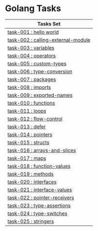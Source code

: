 # Golang Tasks


| Tasks Set                                                              |
|------------------------------------------------------------------------|
| [task-001 : hello world](task-001-hello-world)                         |
| [task-002 : calling-external-module](task-002-calling-external-module) |
| [task-003 : variables](task-003-variables)                             |
| [task-004 : operators](task-004-operators)                             |
| [task-005 : custom-types](task-005-custom-types)                       |
| [task-006 : type-conversion](task-006-type-conversion)                 |
| [task-007 : packages](task-007-packages)                               |
| [task-008 : imports](task-008-imports)                                 |
| [task-009 : exported-names](task-009-exported-names)                   |
| [task-010 : functions](task-010-functions)                             |
| [task-011 : loops](task-011-loops)                                     |
| [task-012 : flow-control](task-012-flow-control)                       |
| [task-013 : defer](task-013-defer)                                     |
| [task-014 : pointers](task-014-pointers)                               |
| [task-015 : structs](task-015-structs)                                 |
| [task-016 : arrays-and-slices](task-016-arrays-and-slices)             |
| [task-017 : maps](task-017-maps)                                       |
| [task-018 : function-values](task-018-function-values)                 |
| [task-019 : methods](task-019-methods)                                 |
| [task-020 : interfaces](task-020-interfaces)                           |
| [task-021 : interface-values](task-021-interface-values)               |
| [task-022 : pointer-receivers](task-022-pointer-receivers)             |
| [task-023 : type-assertions](task-023-type-assertions)                 |
| [task-024 : type-switches](task-024-type-switches)                     |
| [task-025 : stringers](task-025-stringers)                             |